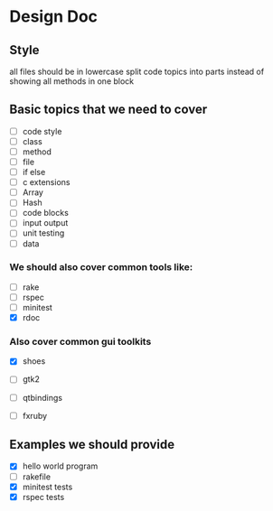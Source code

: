 # Design Doc



## Style

all files should be in lowercase
split code topics into parts instead of showing all methods in one block



## Basic topics that we need to cover

- [ ] code style
- [ ] class
- [ ] method
- [ ] file
- [ ] if else
- [ ] c extensions
- [ ] Array
- [ ] Hash
- [ ] code blocks
- [ ] input output
- [ ] unit testing
- [ ] data

### We should also cover common tools like:

- [ ] rake
- [ ] rspec
- [ ] minitest
- [x] rdoc

### Also cover common gui toolkits

- [x] shoes
- [ ] gtk2
- [ ] qtbindings
- [ ] fxruby



## Examples we should provide

- [x] hello world program
- [ ] rakefile
- [x] minitest tests
- [x] rspec tests